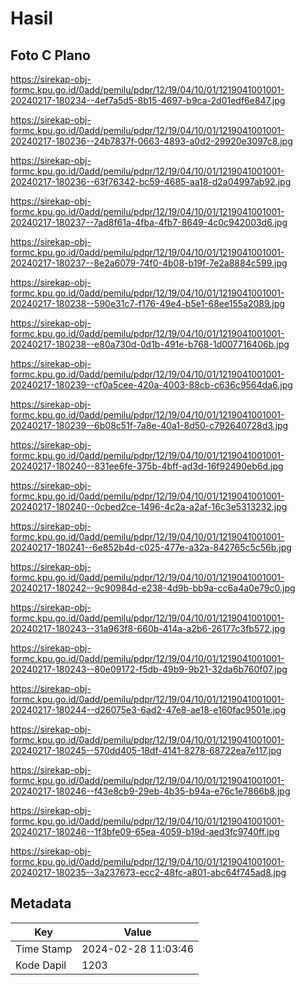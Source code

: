 # Hasil

## Foto C Plano

https://sirekap-obj-formc.kpu.go.id/0add/pemilu/pdpr/12/19/04/10/01/1219041001001-20240217-180234--4ef7a5d5-8b15-4697-b9ca-2d01edf6e847.jpg

https://sirekap-obj-formc.kpu.go.id/0add/pemilu/pdpr/12/19/04/10/01/1219041001001-20240217-180236--24b7837f-0663-4893-a0d2-29920e3097c8.jpg

https://sirekap-obj-formc.kpu.go.id/0add/pemilu/pdpr/12/19/04/10/01/1219041001001-20240217-180236--63f76342-bc59-4685-aa18-d2a04997ab92.jpg

https://sirekap-obj-formc.kpu.go.id/0add/pemilu/pdpr/12/19/04/10/01/1219041001001-20240217-180237--7ad8f61a-4fba-4fb7-8649-4c0c942003d6.jpg

https://sirekap-obj-formc.kpu.go.id/0add/pemilu/pdpr/12/19/04/10/01/1219041001001-20240217-180237--8e2a6079-74f0-4b08-b19f-7e2a8884c599.jpg

https://sirekap-obj-formc.kpu.go.id/0add/pemilu/pdpr/12/19/04/10/01/1219041001001-20240217-180238--590e31c7-f176-49e4-b5e1-68ee155a2089.jpg

https://sirekap-obj-formc.kpu.go.id/0add/pemilu/pdpr/12/19/04/10/01/1219041001001-20240217-180238--e80a730d-0d1b-491e-b768-1d007716406b.jpg

https://sirekap-obj-formc.kpu.go.id/0add/pemilu/pdpr/12/19/04/10/01/1219041001001-20240217-180239--cf0a5cee-420a-4003-88cb-c636c9564da6.jpg

https://sirekap-obj-formc.kpu.go.id/0add/pemilu/pdpr/12/19/04/10/01/1219041001001-20240217-180239--6b08c51f-7a8e-40a1-8d50-c792640728d3.jpg

https://sirekap-obj-formc.kpu.go.id/0add/pemilu/pdpr/12/19/04/10/01/1219041001001-20240217-180240--831ee6fe-375b-4bff-ad3d-16f92490eb6d.jpg

https://sirekap-obj-formc.kpu.go.id/0add/pemilu/pdpr/12/19/04/10/01/1219041001001-20240217-180240--0cbed2ce-1496-4c2a-a2af-16c3e5313232.jpg

https://sirekap-obj-formc.kpu.go.id/0add/pemilu/pdpr/12/19/04/10/01/1219041001001-20240217-180241--6e852b4d-c025-477e-a32a-842765c5c56b.jpg

https://sirekap-obj-formc.kpu.go.id/0add/pemilu/pdpr/12/19/04/10/01/1219041001001-20240217-180242--9c90984d-e238-4d9b-bb9a-cc6a4a0e79c0.jpg

https://sirekap-obj-formc.kpu.go.id/0add/pemilu/pdpr/12/19/04/10/01/1219041001001-20240217-180243--31a963f8-660b-414a-a2b6-26177c3fb572.jpg

https://sirekap-obj-formc.kpu.go.id/0add/pemilu/pdpr/12/19/04/10/01/1219041001001-20240217-180243--80e09172-f5db-49b9-9b21-32da6b760f07.jpg

https://sirekap-obj-formc.kpu.go.id/0add/pemilu/pdpr/12/19/04/10/01/1219041001001-20240217-180244--d26075e3-6ad2-47e8-ae18-e160fac9501e.jpg

https://sirekap-obj-formc.kpu.go.id/0add/pemilu/pdpr/12/19/04/10/01/1219041001001-20240217-180245--570dd405-18df-4141-8278-68722ea7e117.jpg

https://sirekap-obj-formc.kpu.go.id/0add/pemilu/pdpr/12/19/04/10/01/1219041001001-20240217-180246--f43e8cb9-29eb-4b35-b94a-e76c1e7866b8.jpg

https://sirekap-obj-formc.kpu.go.id/0add/pemilu/pdpr/12/19/04/10/01/1219041001001-20240217-180246--1f3bfe09-65ea-4059-b19d-aed3fc9740ff.jpg

https://sirekap-obj-formc.kpu.go.id/0add/pemilu/pdpr/12/19/04/10/01/1219041001001-20240217-180235--3a237673-ecc2-48fc-a801-abc64f745ad8.jpg


## Metadata

| Key        | Value               |
| ---------- | ------------------- |
| Time Stamp | 2024-02-28 11:03:46 |
| Kode Dapil | 1203                |



